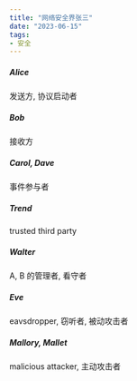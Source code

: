 ```yaml
---
title: "网络安全界张三"
date: "2023-06-15"
tags:
- 安全
---
```


##### Alice
发送方, 协议启动者

##### Bob
接收方

##### Carol, Dave
事件参与者

##### Trend
trusted third party

##### Walter
A, B 的管理者, 看守者

##### Eve
eavsdropper, 窃听者, 被动攻击者

##### Mallory, Mallet
malicious attacker, 主动攻击者
